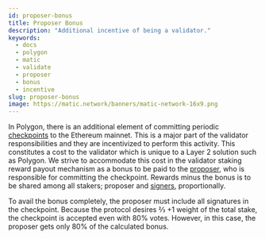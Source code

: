 ```yaml
---
id: proposer-bonus
title: Proposer Bonus
description: "Additional incentive of being a validator."
keywords:
  - docs
  - polygon
  - matic
  - validate
  - proposer
  - bonus
  - incentive
slug: proposer-bonus
image: https://matic.network/banners/matic-network-16x9.png
---
```


In Polygon, there is an additional element of committing periodic [checkpoints](../../glossary#checkpoint-transaction) to the Ethereum mainnet. This is a major part of the validator responsibilities and they are incentivized to perform this activity. This constitutes a cost to the validator which is unique to a Layer 2 solution such as Polygon. We strive to accommodate this cost in the validator staking reward payout mechanism as a bonus to be paid to the [proposer](../../glossary#proposer), who is responsible for committing the checkpoint. Rewards minus the bonus is to be shared among all stakers; proposer and [signers](../../glossary#signer-address), proportionally.

To avail the bonus completely, the proposer must include all signatures in the checkpoint. Because the protocol desires ⅔ +1 weight of the total stake, the checkpoint is accepted even with 80% votes. However, in this case, the proposer gets only 80% of the calculated bonus.
